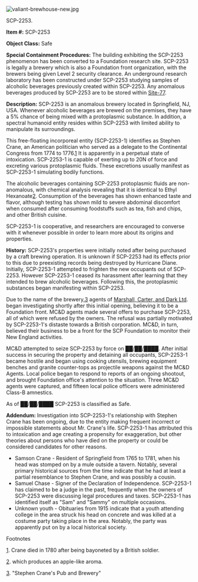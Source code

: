 ![valiant-brewhouse-new.jpg](http://scp-wiki.wdfiles.com/local--files/scp-2253/valiant-brewhouse-new.jpg)

SCP-2253.

**Item #:** SCP-2253

**Object Class:** Safe

**Special Containment Procedures:** The building exhibiting the SCP-2253 phenomenon has been converted to a Foundation research site. SCP-2253 is legally a brewery which is also a Foundation front organization, with the brewers being given Level 2 security clearance. An underground research laboratory has been constructed under SCP-2253 studying samples of alcoholic beverages previously created within SCP-2253. Any anomalous beverages produced by SCP-2253 are to be stored within [Site-77](/secure-facility-dossier-site-77).

**Description:** SCP-2253 is an anomalous brewery located in Springfield, NJ, USA. Whenever alcoholic beverages are brewed on the premises, they have a 5% chance of being mixed with a protoplasmic substance. In addition, a spectral humanoid entity resides within SCP-2253 with limited ability to manipulate its surroundings.

This free-floating incorporeal entity (SCP-2253-1) identifies as Stephen Crane, an American politician who served as a delegate to the Continental Congress from 1774 to 1776.[1](javascript:;) It is apparently in a perpetual state of intoxication. SCP-2253-1 is capable of exerting up to 20N of force and excreting various protoplasmic fluids. These excretions usually manifest as SCP-2253-1 simulating bodily functions.

The alcoholic beverages containing SCP-2253 protoplasmic fluids are non-anomalous, with chemical analysis revealing that it is identical to Ethyl Hexanoate[2](javascript:;). Consumption of the beverages has shown enhanced taste and flavor, although testing has shown mild to severe abdominal discomfort when consumed after consuming foodstuffs such as tea, fish and chips, and other British cuisine.

SCP-2253-1 is cooperative, and researchers are encouraged to converse with it whenever possible in order to learn more about its origins and properties.

**History:** SCP-2253's properties were initially noted after being purchased by a craft brewing operation. It is unknown if SCP-2253 had its effects prior to this due to preexisting records being destroyed by Hurricane Diane. Initially, SCP-2253-1 attempted to frighten the new occupants out of SCP-2253. However SCP-2253-1 ceased its harassment after learning that they intended to brew alcoholic beverages. Following this, the protoplasmic substances began manifesting within SCP-2253.

Due to the name of the brewery,[3](javascript:;) agents of [Marshall, Carter, and Dark Ltd](/marshall-carter-and-dark-hub). began investigating shortly after this initial opening, believing it to be a Foundation front. MC&D agents made several offers to purchase SCP-2253, all of which were refused by the owners. The refusal was partially motivated by SCP-2253-1's distaste towards a British corporation. MC&D, in turn, believed their business to be a front for the SCP Foundation to monitor their New England activities.

MC&D attempted to seize SCP-2253 by force on [██/██/████](/skirmish-at-crane-s-pub). After initial success in securing the property and detaining all occupants, SCP-2253-1 became hostile and began using cooking utensils, brewing equipment benches and granite counter-tops as projectile weapons against the MC&D Agents. Local police began to respond to reports of an ongoing shootout, and brought Foundation office's attention to the situation. Three MC&D agents were captured, and fifteen local police officers were administered Class-B amnestics.

As of ██/██/████ SCP-2253 is classified as Safe.

**Addendum:** Investigation into SCP-2253-1's relationship with Stephen Crane has been ongoing, due to the entity making frequent incorrect or impossible statements about Mr. Crane's life. SCP-2253-1 has attributed this to intoxication and age creating a propensity for exaggeration, but other theories about persons who have died on the property or could be considered candidates for other reasons.

*   Samson Crane - Resident of Springfield from 1765 to 1781, when his head was stomped on by a mule outside a tavern. Notably, several primary historical sources from the time indicate that he had at least a partial resemblance to Stephen Crane, and was possibly a cousin.
*   Samuel Chase - Signer of the Declaration of Independence. SCP-2253-1 has claimed to be a judge in the past, frequently when the owners of SCP-2253 were discussing legal procedures and taxes. SCP-2253-1 has identified itself as "Sam" and "Sammy" on multiple occasions.
*   Unknown youth - Obituaries from 1915 indicate that a youth attending college in the area struck his head on concrete and was killed at a costume party taking place in the area. Notably, the party was apparently put on by a local historical society.

Footnotes

[1](javascript:;). Crane died in 1780 after being bayoneted by a British soldier.

[2](javascript:;). which produces an apple-like aroma.

[3](javascript:;). "Stephen Crane's Pub and Brewery"
